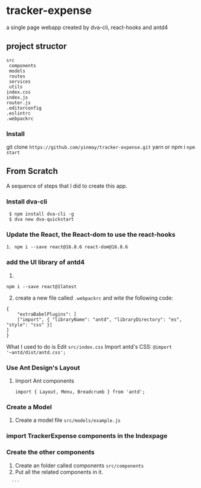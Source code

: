 # tracker-expense

a single page webapp created by dva-cli, react-hooks and antd4

## project structor

```
src
 components
 models
 routes
 services
 utils
index.css
index.js
router.js
.editorconfig
.eslintrc
.webpackrc
```

### Install

git clone `https://github.com/yinmay/tracker-expense.git`
yarn or npm i
`npm start`

## From Scratch

A sequence of steps that I did to create this app.

### Install dva-cli

```
 $ npm install dva-cli -g
 $ dva new dva-quickstart
```

### Update the React, the React-dom to use the react-hooks

```
1. npm i --save react@16.8.6 react-dom@16.8.6
```

### add the UI library of antd4

1.

```
npm i --save react@1latest
```

2. create a new file called `.webpackrc` and wite the following code:

```
{
    "extraBabelPlugins": [
 	["import", { "libraryName": "antd", "libraryDirectory": "es", "style": "css" }]
]
}
```

What I used to do is Edit `src/index.css`
Import antd's CSS: `@import '~antd/dist/antd.css';`

### Use Ant Design's Layout

1. Import Ant components
   ```
   import { Layout, Menu, Breadcrumb } from 'antd';
   ```

### Create a Model

1. Create a model file `src/models/example.js`

### import TrackerExpense components in the Indexpage

### Create the other components

1. Create an folder called components `src/components`
2. Put all the related components in it.

<!-- ### Wire up DVA
   1. Set namespace to `global`
   1. Initialize state as a type of `TodoState`
   1. Add a reducer
   1. Add effects. Each "effect" is later triggered by `dispatch` as `type: "[namespace]/[effect name]"`, with `payload`
   1. Once an effect is completed, use `yield put` to trigger a reducer
1. In `src/pages/todo/index.tsx`
   1. Declare an Props interface to access `dispatch`, `loading`, and data from `dva`
      ```
      interface ViewProps extends TodoState {
        dispatch: any;
        loading: boolean;
      }
      ```
   1. Use decoration to connect `dva` to component.
      ```
      @connect(({ todos, loading }) => ({
        todos,
        loading: loading.models.todos,
      })) -->

      ```
